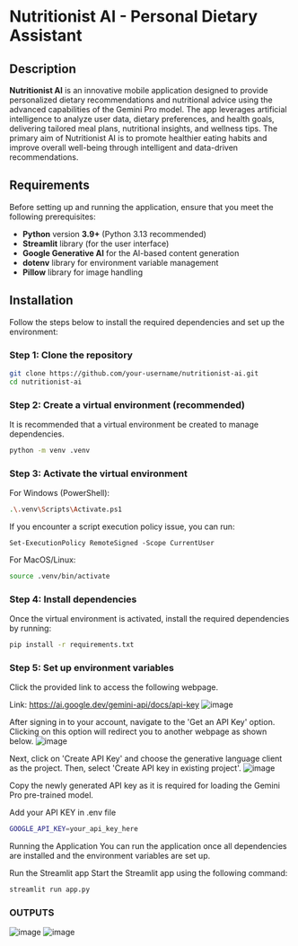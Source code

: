 # Nutritionist AI - Personal Dietary Assistant

## Description

**Nutritionist AI** is an innovative mobile application designed to provide personalized dietary recommendations and nutritional advice using the advanced capabilities of the Gemini Pro model. The app leverages artificial intelligence to analyze user data, dietary preferences, and health goals, delivering tailored meal plans, nutritional insights, and wellness tips. The primary aim of Nutritionist AI is to promote healthier eating habits and improve overall well-being through intelligent and data-driven recommendations.

## Requirements

Before setting up and running the application, ensure that you meet the following prerequisites:

- **Python** version **3.9+** (Python 3.13 recommended)
- **Streamlit** library (for the user interface)
- **Google Generative AI** for the AI-based content generation
- **dotenv** library for environment variable management
- **Pillow** library for image handling

## Installation

Follow the steps below to install the required dependencies and set up the environment:

### Step 1: Clone the repository

```bash
git clone https://github.com/your-username/nutritionist-ai.git
cd nutritionist-ai
```

### Step 2: Create a virtual environment (recommended)
It is recommended that a virtual environment be created to manage dependencies.

```bash
python -m venv .venv
```
### Step 3: Activate the virtual environment
For Windows (PowerShell):

```bash
.\.venv\Scripts\Activate.ps1
```
If you encounter a script execution policy issue, you can run:
```
Set-ExecutionPolicy RemoteSigned -Scope CurrentUser
```

For MacOS/Linux:
```bash
source .venv/bin/activate
```

### Step 4: Install dependencies
Once the virtual environment is activated, install the required dependencies by running:

```bash
pip install -r requirements.txt

```
### Step 5: Set up environment variables
Click the provided link to access the following webpage.

Link: https://ai.google.dev/gemini-api/docs/api-key
![image](https://github.com/user-attachments/assets/a1496c44-db85-4f2a-b33f-225b1fb6cf22)


After signing in to your account, navigate to the 'Get an API Key' option. Clicking on this option will redirect you to another webpage as shown below.
![image](https://github.com/user-attachments/assets/e4be78cc-b95f-470c-9c93-9541cfb418de)

Next, click on 'Create API Key' and choose the generative language client as the project. Then, select 'Create API key in existing project'.
![image](https://github.com/user-attachments/assets/1f98b0e4-cfa9-4a5d-9eaf-544a67b2d71d)

Copy the newly generated API key as it is required for loading the Gemini Pro pre-trained model.


Add your API KEY in .env file

```bash
GOOGLE_API_KEY=your_api_key_here
```


Running the Application
You can run the application once all dependencies are installed and the environment variables are set up.

Run the Streamlit app
Start the Streamlit app using the following command:

```bash
streamlit run app.py
```

### OUTPUTS
![image](https://github.com/user-attachments/assets/c8f4803f-6a1b-46a2-9fef-575d60045d9b)
![image](https://github.com/user-attachments/assets/f66059c6-a39a-4853-8508-9f972e66e319)


